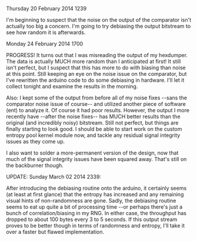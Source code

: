 Thursday 20 February 2014 1239

I'm beginning to suspect that the noise on the output of the comparator 
isn't actually too big a concern. I'm going to try debiasing the output 
bitstream to see how random it is afterwards.

Monday 24 February 2014 1700

PROGRESS! It turns out that I was misreading the output of my hexdumper. The 
data is actually MUCH more random than I anticipated at first! It still 
isn't perfect, but I suspect that this has more to do with biasing than 
noise at this point. Still keeping an eye on the noise issue on the 
comparator, but I've rewritten the arduino code to do some debiasing in 
hardware. I'll let it collect tonight and examine the results in the morning.

Also: I kept some of the output from before all of my noise fixes --sans the 
comparator noise issue of course-- and utilized another piece of software 
(ent) to analyze it. Of course it had poor results. However, the output 
I more recently have --after the noise fixes-- has MUCH better results than 
the original (and incredibly noisy) bitstream. Still not perfect, but things 
are finally starting to look good. I should be able to start work on the 
custom entropy pool kernel module now, and tackle any residual signal 
integrity issues as they come up. 

I also want to solder a more-permanent version of the design, now that much 
of the signal integrity issues have been squared away. That's still on the 
backburner though.

UPDATE: Sunday March 02 2014 2339:

After introducing the debiasing routine onto the arduino, it certainly seems
(at least at first glance) that the entropy has increased and any remaining
visual hints of non-randomness are gone. Sadly, the debiasing routine seems to 
eat up quite a bit of processing time --or perhaps there's just a bunch of 
correlation/biasing in my RNG. In either case, the throughput has dropped to 
about 100 bytes every 3 to 5 seconds. If this output stream proves to be 
better though in terms of randomness and entropy, I'll take it over a faster 
but flawed implementation.
